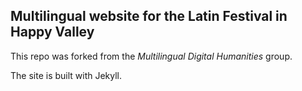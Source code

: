 ## Multilingual website for the Latin Festival in Happy Valley

This repo was forked from the *Multilingual Digital Humanities* group. 

The site is built with Jekyll. 
